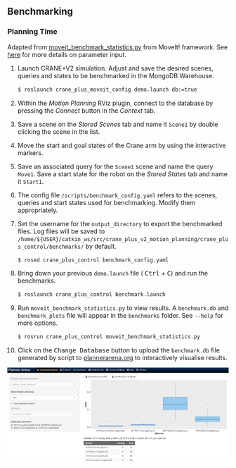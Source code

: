 ## Benchmarking 

### Planning Time

Adapted from [moveit_benchmark_statistics.py](https://github.com/ros-planning/moveit/blob/melodic-devel/moveit_ros/benchmarks/scripts/moveit_benchmark_statistics.py) from MoveIt! framework. See [here](http://docs.ros.org/kinetic/api/moveit_tutorials/html/doc/benchmarking/benchmarking_tutorial.html) for more details on parameter input.

1. Launch CRANE+V2 simulation. Adjust and save the desired scenes, queries and states to be benchmarked in the MongoDB Warehouse.

    ```bash 
    $ roslaunch crane_plus_moveit_config demo.launch db:=true
    ```

2. Within the *Motion Planning* RViz plugin, connect to the database by pressing the *Connect* button in the *Context* tab.

3. Save a scene on the *Stored Scenes* tab and name it `Scene1` by double clicking the scene in the list.

4. Move the start and goal states of the Crane arm by using the interactive markers.

5. Save an associated query for the `Scene1` scene and name the query `Move1`. Save a start state for the robot on the *Stored States* tab and name it `Start1`. 

6. The config file `/scripts/benchmark_config.yaml` refers to the scenes, queries and start states used for benchmarking. Modify them appropriately.

7. Set the username for the `output_directory` to export the benchmarked files. Log files will be saved to `/home/${USER}/catkin_ws/src/crane_plus_v2_motion_planning/crane_plus_control/benchmarks/` by default. 

    ```bash
    $ rosed crane_plus_control benchmark_config.yaml
    ```

8. Bring down your previous `demo.launch` file ( <kbd>Ctrl</kbd> + <kbd>C</kbd>) and run the benchmarks. 

    ```bash
    $ roslaunch crane_plus_control benchmark.launch 
    ```

9. Run `moveit_benchmark_statistics.py`  to view results. A `benchmark.db`  and `benchmark_plots` file will appear in the `benchmarks` folder. See `--help` for more options.

    ```bash
    $ rosrun crane_plus_control moveit_benchmark_statistics.py 
    ```

10. Click on the <kbd>Change Database</kbd> button to upload the `benchmark.db` file generated by script to [plannerarena.org](http://plannerarena.org/) to interactively visualise results. 


![](../imgs/plannerarena.png)



